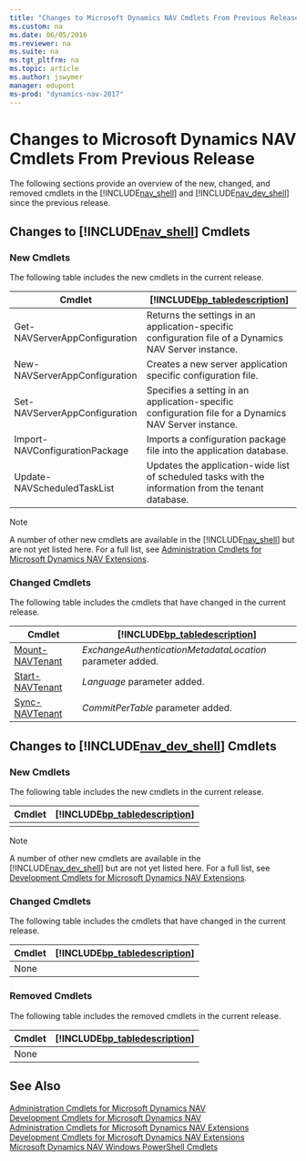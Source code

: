 ```yaml
---
title: "Changes to Microsoft Dynamics NAV Cmdlets From Previous Release"
ms.custom: na
ms.date: 06/05/2016
ms.reviewer: na
ms.suite: na
ms.tgt_pltfrm: na
ms.topic: article
ms.author: jswymer
manager: edupont
ms-prod: "dynamics-nav-2017"
---
```

# Changes to Microsoft Dynamics NAV Cmdlets From Previous Release
The following sections provide an overview of the new, changed, and removed cmdlets in the [!INCLUDE[nav_shell](includes/nav_shell_md.md)] and [!INCLUDE[nav_dev_shell](includes/nav_dev_shell_md.md)] since the previous release.  

## Changes to [!INCLUDE[nav_shell](includes/nav_shell_md.md)] Cmdlets  

### New Cmdlets  
 The following table includes the new cmdlets in the current release.  

|Cmdlet|[!INCLUDE[bp_tabledescription](includes/bp_tabledescription_md.md)]|  
|------------|---------------------------------------|  
|Get-NAVServerAppConfiguration|Returns the settings in an application-specific configuration file of a Dynamics NAV Server instance.|  
|New-NAVServerAppConfiguration|Creates a new server application specific configuration file.|  
|Set-NAVServerAppConfiguration|Specifies a setting in an application-specific configuration file for a Dynamics NAV Server instance.|  
|Import-NAVConfigurationPackage|Imports a configuration package file into the application database.|  
|Update-NAVScheduledTaskList|Updates the application-wide list of scheduled tasks with the information from the tenant database.|  

> [!NOTE]  
>  A number of other new cmdlets are available in the [!INCLUDE[nav_shell](includes/nav_shell_md.md)] but are not yet listed here. For a full list, see [Administration Cmdlets for Microsoft Dynamics NAV Extensions](http://go.microsoft.com/fwlink/?LinkID=626874).  

### Changed Cmdlets  
 The following table includes the cmdlets that have changed in the current release.  

|Cmdlet|[!INCLUDE[bp_tabledescription](includes/bp_tabledescription_md.md)]|  
|------------|---------------------------------------|  
|[Mount-NAVTenant](http://go.microsoft.com/fwlink/?LinkID=401372)|*ExchangeAuthenticationMetadataLocation* parameter added.|  
|[Start-NAVTenant](http://go.microsoft.com/fwlink/?LinkID=401399)|*Language* parameter added.|  
|[Sync-NAVTenant](http://go.microsoft.com/fwlink/?LinkID=401399)|*CommitPerTable* parameter added.|  

## Changes to [!INCLUDE[nav_dev_shell](includes/nav_dev_shell_md.md)] Cmdlets  

### New Cmdlets  
 The following table includes the new cmdlets in the current release.  

|Cmdlet|[!INCLUDE[bp_tabledescription](includes/bp_tabledescription_md.md)]|  
|------------|---------------------------------------|  
|||  

> [!NOTE]  
>  A number of other new cmdlets are available in the [!INCLUDE[nav_dev_shell](includes/nav_dev_shell_md.md)] but are not yet listed here. For a full list, see [Development Cmdlets for Microsoft Dynamics NAV Extensions](http://go.microsoft.com/fwlink/?LinkId=626875).  

### Changed Cmdlets  
 The following table includes the cmdlets that have changed in the current release.  

|Cmdlet|[!INCLUDE[bp_tabledescription](includes/bp_tabledescription_md.md)]|  
|------------|---------------------------------------|  
|None||  

### Removed Cmdlets  
 The following table includes the removed cmdlets in the current release.  

|Cmdlet|[!INCLUDE[bp_tabledescription](includes/bp_tabledescription_md.md)]|  
|------------|---------------------------------------|  
|None||  

## See Also  
 [Administration Cmdlets for Microsoft Dynamics NAV](http://go.microsoft.com/fwlink/?LinkID=296818)   
 [Development Cmdlets for Microsoft Dynamics NAV](http://go.microsoft.com/fwlink/?LinkId=397980)   
 [Administration Cmdlets for Microsoft Dynamics NAV Extensions](http://go.microsoft.com/fwlink/?LinkID=626874)   
 [Development Cmdlets for Microsoft Dynamics NAV Extensions](http://go.microsoft.com/fwlink/?LinkId=626875)   
 [Microsoft Dynamics NAV Windows PowerShell Cmdlets](Microsoft-Dynamics-NAV-Windows-PowerShell-Cmdlets.md)
